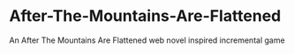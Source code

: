 # After-The-Mountains-Are-Flattened
An After The Mountains Are Flattened web novel inspired incremental game
